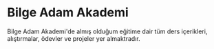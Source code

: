﻿# Bilge Adam Akademi

Bilge Adam Akademi'de almış olduğum eğitime dair tüm ders içerikleri, alıştırmalar, ödevler ve projeler yer almaktradır.
